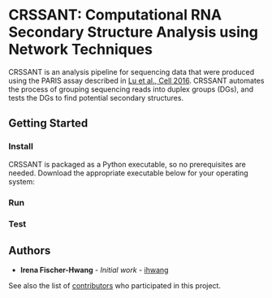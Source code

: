 # CRSSANT: Computational RNA Secondary Structure Analysis using Network Techniques

CRSSANT is an analysis pipeline for sequencing data that were produced using the PARIS assay described in [Lu et al., Cell 2016](https://www.sciencedirect.com/science/article/pii/S0092867416304226). CRSSANT automates the process of grouping sequencing reads into duplex groups (DGs), and tests the DGs to find potential secondary structures.


## Getting Started

### Install

CRSSANT is packaged as a Python executable, so no prerequisites are needed. Download the appropriate executable below for your operating system:

### Run


### Test


## Authors

* **Irena Fischer-Hwang** - *Initial work* - [ihwang](https://github.com/ihwang)

See also the list of [contributors](https://github.com/your/project/contributors) who participated in this project.
